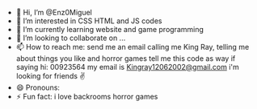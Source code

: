 - 👋 Hi, I’m @Enz0Miguel
- 👀 I’m interested in CSS HTML and JS codes
- 🌱 I’m currently learning website and game programming
- 💞️ I’m looking to collaborate on ...
- 📫 How to reach me: send me an email calling me King Ray, telling me about things you like and horror games tell me this code as way if saying hi: 00923564 my email is Kingray12062002@gmail.com i'm looking for friends ✌
- 😄 Pronouns: 
- ⚡ Fun fact: i love backrooms horror games

<!---
Enz0Miguel/Enz0Miguel is a ✨ special ✨ repository because its `README.md` (this file) appears on your GitHub profile.
You can click the Preview link to take a look at your changes.
--->
